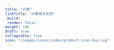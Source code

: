 ```yaml
---
title: "计费"
linkTitle: "计费相关文档"
_build:
 render: false 
weight: 100
draft: true
collapsible: true
icon: "/images/icons/index/product-icon-buy.svg"
---
```



